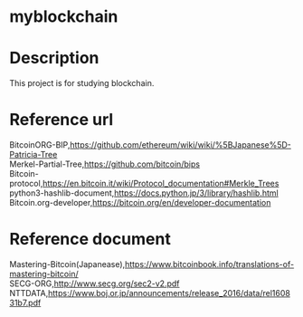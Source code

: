 # myblockchain

# Description
This project is for studying blockchain.

# Reference url
BitcoinORG-BIP,https://github.com/ethereum/wiki/wiki/%5BJapanese%5D-Patricia-Tree  
Merkel-Partial-Tree,https://github.com/bitcoin/bips  
Bitcoin-protocol,https://en.bitcoin.it/wiki/Protocol_documentation#Merkle_Trees  
python3-hashlib-document,https://docs.python.jp/3/library/hashlib.html  
Bitcoin.org-developer,https://bitcoin.org/en/developer-documentation  
# Reference document
Mastering-Bitcoin(Japanease),https://www.bitcoinbook.info/translations-of-mastering-bitcoin/  
SECG-ORG,http://www.secg.org/sec2-v2.pdf  
NTTDATA,https://www.boj.or.jp/announcements/release_2016/data/rel160831b7.pdf  
